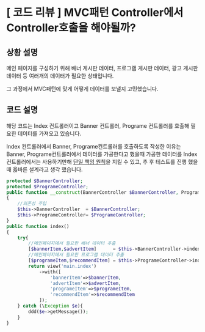 # [ 코드 리뷰 ] MVC패턴 Controller에서 Controller호출을 해야될까?

## 상황 설명

메인 페이지를 구성하기 위해 배너 게시판 데이터, 프로그램 게시판 데이터, 광고 게시판 데이터 등 여러개의 데이터가 필요한 상태입니다.

그 과정에서 MVC패턴에 맞게 어떻게 데이터를 보낼지 고민했습니다.

## 코드 설명

해당 코드는 Index 컨트롤러이고 Banner 컨트롤러, Programe 컨트롤러를 호출해 필요한 데이터를 가져오고 있습니다.

Index 컨트롤러에서 Banner, Programe컨트롤러를 호출하도록 작성한 이유는 Banner, Programe컨트롤러에서 데이터를 가공한다고 했을때 가공한 데이터를 Index 컨트롤러에서는 사용하기만해 [단일 책임 원칙](/study/Paradigm/OOP/SOLID/Single%20responsibility%20principle.md)을 지킬 수 있고, 추 후 테스트를 진행 했을때 옳바른 설계라고 생각 했습니다.

```php
protected $BannerController;
protected $ProgrameController;
public function __construct(BannerController $BannerController, ProgrameController $ProgrameController)
{
    //의존성 주입
    $this->BannerController  = $BannerController;
    $this->ProgrameController= $ProgrameController;
}
public function index()
{
    try{
        //메인페이지에서 필요한 배너 데이터 추출
        [$bannerItem,$advertItem]      = $this->BannerController->index();
        //메인페이지에서 필요한 프로그램 데이터 추출
        [$programeItem,$recommendItem] = $this->ProgrameController->index();
        return view('main.index')
            ->with([
                'bannerItem'=>$bannerItem,
                'advertItem'=>$advertItem,
                'programeItem'=>$programeItem,
                'recommendItem'=>$recommendItem
            ]);
    } catch (\Exception $e){
        ddd($e->getMessage());
    }
}
```
